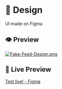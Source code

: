 # 🎨 Design

UI made on Figma

## 👁 Preview

[![Fake-Feed-Design.png](https://i.postimg.cc/W1486LCh/Fake-Feed-Design.png)](https://postimg.cc/1fLDsT9Q)

## 🚀 Live Preview

[Test live! - Figma](https://www.figma.com/proto/QjIZ9Wv994fDfgdNHpSF2h/FakeFeed?page-id=0%3A1&node-id=19%3A450&viewport=241%2C48%2C0.21&scaling=min-zoom&starting-point-node-id=19%3A450&show-proto-sidebar=1)


